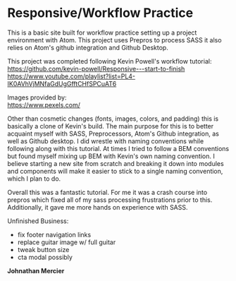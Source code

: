 # Responsive/Workflow Practice

This is a basic site built for workflow practice setting up a project environment with Atom. This project uses Prepros to process SASS it also relies on Atom's github integration and Github Desktop.

This project was completed following Kevin Powell's workflow tutorial:<br>
https://github.com/kevin-powell/Responsive---start-to-finish<br>
https://www.youtube.com/playlist?list=PL4-IK0AVhVjMNfaGdUgGfftCHfSPCuAT6<br>

Images provided by:<br>
https://www.pexels.com/

Other than cosmetic changes (fonts, images, colors, and padding) this is basically a clone of Kevin's build. The main purpose for this is to better acquaint myself with SASS, Preprocessors, Atom's Github integration, as well as Github desktop. I did wrestle with naming conventions while following along with this tutorial. At times I tried to follow a BEM conventions but found myself mixing up BEM with Kevin's own naming convention. I believe starting a new site from scratch and breaking it down into modules and components will make it easier to stick to a single naming convention, which I plan to do. 

Overall this was a fantastic tutorial. For me it was a crash course into prepros which fixed all of my sass processing frustrations prior to this. Additionally, it gave me more hands on experience with SASS. 

Unfinished Business:
  - fix footer navigation links
  - replace guitar image w/ full guitar
  - tweak button size
  - cta modal possibly
  
<strong>Johnathan Mercier</strong>
  
 
